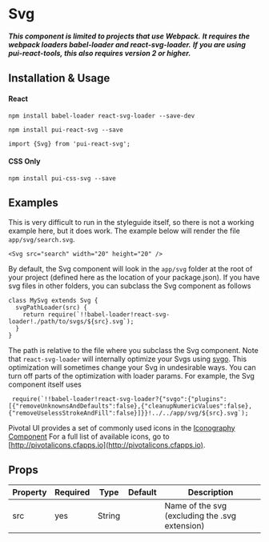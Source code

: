# Svg

***This component is limited to projects that use Webpack.***
***It requires the webpack loaders babel-loader and react-svg-loader.***
***If you are using pui-react-tools, this also requires version 2 or higher.***

## Installation & Usage

#### React
`npm install babel-loader react-svg-loader --save-dev`

`npm install pui-react-svg --save`

`import {Svg} from 'pui-react-svg';`

#### CSS Only
`npm install pui-css-svg --save`

## Examples

This is very difficult to run in the styleguide itself, so there is not a working example here, but it does work.
The example below will render the file `app/svg/search.svg`.

```
<Svg src="search" width="20" height="20" />
```

By default, the Svg component will look in the `app/svg` folder at the root of your project
(defined here as the location of your package.json). If you have svg files in other folders, you can subclass the Svg component as follows

```
class MySvg extends Svg {
  svgPathLoader(src) {
    return require(`!!babel-loader!react-svg-loader!./path/to/svgs/${src}.svg`);
  }
}
```

The path is relative to the file where you subclass the Svg component. Note that `react-svg-loader` will internally optimize your Svgs using [svgo](https://github.com/svg/svgo).
This optimization will sometimes change your Svg in undesirable ways. You can turn off parts of the optimization with loader params. For example, the Svg component itself uses

```
 require(`!!babel-loader!react-svg-loader?{"svgo":{"plugins":[{"removeUnknownsAndDefaults":false},{"cleanupNumericValues":false},{"removeUselessStrokeAndFill":false}]}}!../../app/svg/${src}.svg`);
```

Pivotal UI provides a set of commonly used icons in the [Iconography Component](/react_base_iconography.html)
For a full list of available icons, go to [http://pivotalicons.cfapps.io](http://pivotalicons.cfapps.io).

## Props

Property | Required | Type | Default | Description
---------|----------|------|---------|------------
src | yes | String | | Name of the svg (excluding the .svg extension)
